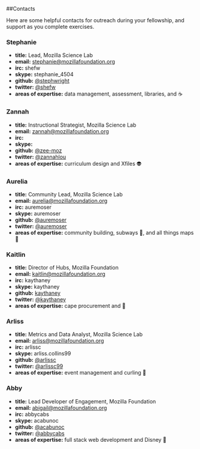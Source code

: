 ##Contacts

Here are some helpful contacts for outreach during your fellowship, and support as you complete exercises.

### Stephanie

* **title:** Lead, Mozilla Science Lab
* **email:** stephanie@mozillafoundation.org
* **irc:** shefw
* **skype:** stephanie_4504
* **github:** [@stephwright](https://github.com/stephwright)
* **twitter:** [@shefw](https://twitter.com/shefw)
* **areas of expertise:** data management, assessment, libraries, and :coffee:

### Zannah

* **title:** Instructional Strategist, Mozilla Science Lab
* **email:** zannah@mozillafoundation.org
* **irc:**
* **skype:** 
* **github:** [@zee-moz](https://github.com/zee-moz)
* **twitter:** [@zannahlou](https://twitter.com/zannahlou)
* **areas of expertise:** curriculum design and Xfiles :alien:

### Aurelia

* **title:** Community Lead, Mozilla Science Lab
* **email:** aurelia@mozillafoundation.org
* **irc:** auremoser
* **skype:** auremoser
* **github:** [@auremoser](https://github.com/auremoser)
* **twitter:** [@auremoser](https://twitter.com/auremoser)
* **areas of expertise:** community building, subways :tram:, and all things maps :round_pushpin:

### Kaitlin

* **title:** Director of Hubs, Mozilla Foundation
* **email:** kaitlin@mozillafoundation.org
* **irc:** kaythaney
* **skype:** kaythaney
* **github:** [kaythaney](https://github.com/kaythaney)
* **twitter:** [@kaythaney](https://twitter.com/kaythaney)
* **areas of expertise:** cape procurement and :space_invader:

### Arliss

* **title:** Metrics and Data Analyst, Mozilla Science Lab
* **email:** arliss@mozillafoundation.org
* **irc:** arlissc
* **skype:** arliss.collins99
* **github:** [@arlissc](https://github.com/arlissc)
* **twitter:** [@arlissc99](https://twitter.com/arlissc99)
* **areas of expertise:** event management and curling :shaved_ice:

### Abby 

* **title:** Lead Developer of Engagement, Mozilla Foundation
* **email:** abigail@mozillafoundation.org
* **irc:** abbycabs
* **skype:** acabunoc
* **github:** [@acabunoc](https://github.com/acabunoc)
* **twitter:** [@abbycabs](https://twitter.com/abbycabs)
* **areas of expertise:** full stack web development and Disney :european_castle:
